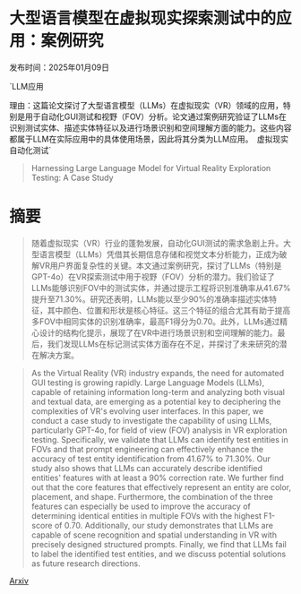 # 大型语言模型在虚拟现实探索测试中的应用：案例研究

发布时间：2025年01月09日

`LLM应用

理由：这篇论文探讨了大型语言模型（LLMs）在虚拟现实（VR）领域的应用，特别是用于自动化GUI测试和视野（FOV）分析。论文通过案例研究验证了LLMs在识别测试实体、描述实体特征以及进行场景识别和空间理解方面的能力。这些内容都属于LLM在实际应用中的具体使用场景，因此将其分类为LLM应用。` `虚拟现实` `自动化测试`

> Harnessing Large Language Model for Virtual Reality Exploration Testing: A Case Study

# 摘要

> 随着虚拟现实（VR）行业的蓬勃发展，自动化GUI测试的需求急剧上升。大型语言模型（LLMs）凭借其长期信息存储和视觉文本分析能力，正成为破解VR用户界面复杂性的关键。本文通过案例研究，探讨了LLMs（特别是GPT-4o）在VR探索测试中用于视野（FOV）分析的潜力。我们验证了LLMs能够识别FOV中的测试实体，并通过提示工程将识别准确率从41.67%提升至71.30%。研究还表明，LLMs能以至少90%的准确率描述实体特征，其中颜色、位置和形状是核心特征。这三个特征的组合尤其有助于提高多FOV中相同实体的识别准确率，最高F1得分为0.70。此外，LLMs通过精心设计的结构化提示，展现了在VR中进行场景识别和空间理解的能力。最后，我们发现LLMs在标记测试实体方面存在不足，并探讨了未来研究的潜在解决方案。

> As the Virtual Reality (VR) industry expands, the need for automated GUI testing is growing rapidly. Large Language Models (LLMs), capable of retaining information long-term and analyzing both visual and textual data, are emerging as a potential key to deciphering the complexities of VR's evolving user interfaces. In this paper, we conduct a case study to investigate the capability of using LLMs, particularly GPT-4o, for field of view (FOV) analysis in VR exploration testing. Specifically, we validate that LLMs can identify test entities in FOVs and that prompt engineering can effectively enhance the accuracy of test entity identification from 41.67% to 71.30%. Our study also shows that LLMs can accurately describe identified entities' features with at least a 90% correction rate. We further find out that the core features that effectively represent an entity are color, placement, and shape. Furthermore, the combination of the three features can especially be used to improve the accuracy of determining identical entities in multiple FOVs with the highest F1-score of 0.70. Additionally, our study demonstrates that LLMs are capable of scene recognition and spatial understanding in VR with precisely designed structured prompts. Finally, we find that LLMs fail to label the identified test entities, and we discuss potential solutions as future research directions.

[Arxiv](https://arxiv.org/abs/2501.05625)